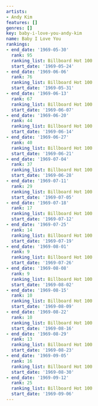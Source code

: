 ```yaml
---
artists:
- Andy Kim
features: []
genres: []
key: baby-i-love-you-andy-kim
name: Baby I Love You
rankings:
- end_date: '1969-05-30'
  rank: 95
  ranking_list: Billboard Hot 100
  start_date: '1969-05-24'
- end_date: '1969-06-06'
  rank: 76
  ranking_list: Billboard Hot 100
  start_date: '1969-05-31'
- end_date: '1969-06-13'
  rank: 67
  ranking_list: Billboard Hot 100
  start_date: '1969-06-07'
- end_date: '1969-06-20'
  rank: 44
  ranking_list: Billboard Hot 100
  start_date: '1969-06-14'
- end_date: '1969-06-27'
  rank: 40
  ranking_list: Billboard Hot 100
  start_date: '1969-06-21'
- end_date: '1969-07-04'
  rank: 37
  ranking_list: Billboard Hot 100
  start_date: '1969-06-28'
- end_date: '1969-07-11'
  rank: 29
  ranking_list: Billboard Hot 100
  start_date: '1969-07-05'
- end_date: '1969-07-18'
  rank: 17
  ranking_list: Billboard Hot 100
  start_date: '1969-07-12'
- end_date: '1969-07-25'
  rank: 14
  ranking_list: Billboard Hot 100
  start_date: '1969-07-19'
- end_date: '1969-08-01'
  rank: 9
  ranking_list: Billboard Hot 100
  start_date: '1969-07-26'
- end_date: '1969-08-08'
  rank: 9
  ranking_list: Billboard Hot 100
  start_date: '1969-08-02'
- end_date: '1969-08-15'
  rank: 10
  ranking_list: Billboard Hot 100
  start_date: '1969-08-09'
- end_date: '1969-08-22'
  rank: 10
  ranking_list: Billboard Hot 100
  start_date: '1969-08-16'
- end_date: '1969-08-29'
  rank: 13
  ranking_list: Billboard Hot 100
  start_date: '1969-08-23'
- end_date: '1969-09-05'
  rank: 16
  ranking_list: Billboard Hot 100
  start_date: '1969-08-30'
- end_date: '1969-09-12'
  rank: 25
  ranking_list: Billboard Hot 100
  start_date: '1969-09-06'
---
```


